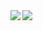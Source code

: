 <a href="https://github.com/anuraghazra/github-readme-stats">
  <img align="left" src="https://github-readme-stats.vercel.app/api?username=issyu39&count_private=true&show_icons=true&theme=vision-friendly-dark" />
</a>
<a href="https://github.com/anuraghazra/github-readme-stats">
  <img align="left" src="https://github-readme-stats.vercel.app/api/top-langs/?username=issyu39&theme=vision-friendly-dark" />
</a>
